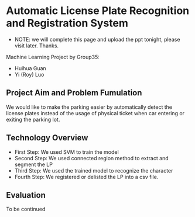 # Automatic License Plate Recognition and Registration System

* NOTE: we will complete this page and upload the ppt tonight, please visit later. Thanks.

Machine Learning Project by Group35:
* Huihua Guan
* Yi (Roy) Luo

## Project Aim and Problem Fumulation

We would like to make the parking easier by automatically detect the license plates instead of the usage of physical ticket when car entering or exiting the parking lot.

## Technology Overview

* First Step: We used SVM to train the model
* Second Step: We used connected region method to extract and segment the LP
* Third Step: We used the trained model to recognize the character 
* Fourth Step: We registered or delisted the LP into a csv file.

## Evaluation

To be continued
